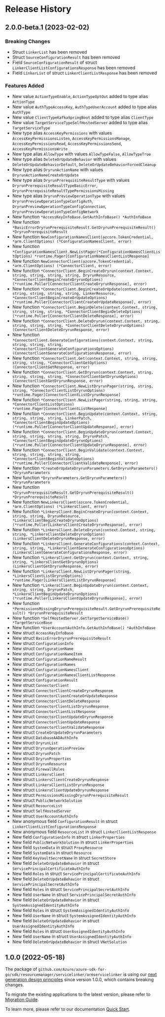 # Release History

## 2.0.0-beta.1 (2023-02-02)
### Breaking Changes

- Struct `LinkerList` has been removed
- Struct `SourceConfigurationResult` has been removed
- Field `SourceConfigurationResult` of struct `LinkerClientListConfigurationsResponse` has been removed
- Field `LinkerList` of struct `LinkerClientListResponse` has been removed

### Features Added

- New value `ActionTypeEnable`, `ActionTypeOptOut` added to type alias `ActionType`
- New value `AuthTypeAccessKey`, `AuthTypeUserAccount` added to type alias `AuthType`
- New value `ClientTypeKafkaSpringBoot` added to type alias `ClientType`
- New value `TargetServiceTypeSelfHostedServer` added to type alias `TargetServiceType`
- New type alias `AccessKeyPermissions` with values `AccessKeyPermissionsListen`, `AccessKeyPermissionsManage`, `AccessKeyPermissionsRead`, `AccessKeyPermissionsSend`, `AccessKeyPermissionsWrite`
- New type alias `AllowType` with values `AllowTypeFalse`, `AllowTypeTrue`
- New type alias `DeleteOrUpdateBehavior` with values `DeleteOrUpdateBehaviorDefault`, `DeleteOrUpdateBehaviorForcedCleanup`
- New type alias `DryrunActionName` with values `DryrunActionNameCreateOrUpdate`
- New type alias `DryrunPrerequisiteResultType` with values `DryrunPrerequisiteResultTypeBasicError`, `DryrunPrerequisiteResultTypePermissionsMissing`
- New type alias `DryrunPreviewOperationType` with values `DryrunPreviewOperationTypeConfigAuth`, `DryrunPreviewOperationTypeConfigConnection`, `DryrunPreviewOperationTypeConfigNetwork`
- New function `*AccessKeyInfoBase.GetAuthInfoBase() *AuthInfoBase`
- New function `*BasicErrorDryrunPrerequisiteResult.GetDryrunPrerequisiteResult() *DryrunPrerequisiteResult`
- New function `NewConfigurationNamesClient(azcore.TokenCredential, *arm.ClientOptions) (*ConfigurationNamesClient, error)`
- New function `*ConfigurationNamesClient.NewListPager(*ConfigurationNamesClientListOptions) *runtime.Pager[ConfigurationNamesClientListResponse]`
- New function `NewConnectorClient(azcore.TokenCredential, *arm.ClientOptions) (*ConnectorClient, error)`
- New function `*ConnectorClient.BeginCreateDryrun(context.Context, string, string, string, string, DryrunResource, *ConnectorClientBeginCreateDryrunOptions) (*runtime.Poller[ConnectorClientCreateDryrunResponse], error)`
- New function `*ConnectorClient.BeginCreateOrUpdate(context.Context, string, string, string, string, LinkerResource, *ConnectorClientBeginCreateOrUpdateOptions) (*runtime.Poller[ConnectorClientCreateOrUpdateResponse], error)`
- New function `*ConnectorClient.BeginDelete(context.Context, string, string, string, string, *ConnectorClientBeginDeleteOptions) (*runtime.Poller[ConnectorClientDeleteResponse], error)`
- New function `*ConnectorClient.DeleteDryrun(context.Context, string, string, string, string, *ConnectorClientDeleteDryrunOptions) (ConnectorClientDeleteDryrunResponse, error)`
- New function `*ConnectorClient.GenerateConfigurations(context.Context, string, string, string, string, *ConnectorClientGenerateConfigurationsOptions) (ConnectorClientGenerateConfigurationsResponse, error)`
- New function `*ConnectorClient.Get(context.Context, string, string, string, string, *ConnectorClientGetOptions) (ConnectorClientGetResponse, error)`
- New function `*ConnectorClient.GetDryrun(context.Context, string, string, string, string, *ConnectorClientGetDryrunOptions) (ConnectorClientGetDryrunResponse, error)`
- New function `*ConnectorClient.NewListDryrunPager(string, string, string, *ConnectorClientListDryrunOptions) *runtime.Pager[ConnectorClientListDryrunResponse]`
- New function `*ConnectorClient.NewListPager(string, string, string, *ConnectorClientListOptions) *runtime.Pager[ConnectorClientListResponse]`
- New function `*ConnectorClient.BeginUpdate(context.Context, string, string, string, string, LinkerPatch, *ConnectorClientBeginUpdateOptions) (*runtime.Poller[ConnectorClientUpdateResponse], error)`
- New function `*ConnectorClient.BeginUpdateDryrun(context.Context, string, string, string, string, DryrunPatch, *ConnectorClientBeginUpdateDryrunOptions) (*runtime.Poller[ConnectorClientUpdateDryrunResponse], error)`
- New function `*ConnectorClient.BeginValidate(context.Context, string, string, string, string, *ConnectorClientBeginValidateOptions) (*runtime.Poller[ConnectorClientValidateResponse], error)`
- New function `*CreateOrUpdateDryrunParameters.GetDryrunParameters() *DryrunParameters`
- New function `*DryrunParameters.GetDryrunParameters() *DryrunParameters`
- New function `*DryrunPrerequisiteResult.GetDryrunPrerequisiteResult() *DryrunPrerequisiteResult`
- New function `NewLinkersClient(azcore.TokenCredential, *arm.ClientOptions) (*LinkersClient, error)`
- New function `*LinkersClient.BeginCreateDryrun(context.Context, string, string, DryrunResource, *LinkersClientBeginCreateDryrunOptions) (*runtime.Poller[LinkersClientCreateDryrunResponse], error)`
- New function `*LinkersClient.DeleteDryrun(context.Context, string, string, *LinkersClientDeleteDryrunOptions) (LinkersClientDeleteDryrunResponse, error)`
- New function `*LinkersClient.GenerateConfigurations(context.Context, string, string, *LinkersClientGenerateConfigurationsOptions) (LinkersClientGenerateConfigurationsResponse, error)`
- New function `*LinkersClient.GetDryrun(context.Context, string, string, *LinkersClientGetDryrunOptions) (LinkersClientGetDryrunResponse, error)`
- New function `*LinkersClient.NewListDryrunPager(string, *LinkersClientListDryrunOptions) *runtime.Pager[LinkersClientListDryrunResponse]`
- New function `*LinkersClient.BeginUpdateDryrun(context.Context, string, string, DryrunPatch, *LinkersClientBeginUpdateDryrunOptions) (*runtime.Poller[LinkersClientUpdateDryrunResponse], error)`
- New function `*PermissionsMissingDryrunPrerequisiteResult.GetDryrunPrerequisiteResult() *DryrunPrerequisiteResult`
- New function `*SelfHostedServer.GetTargetServiceBase() *TargetServiceBase`
- New function `*UserAccountAuthInfo.GetAuthInfoBase() *AuthInfoBase`
- New struct `AccessKeyInfoBase`
- New struct `BasicErrorDryrunPrerequisiteResult`
- New struct `ConfigurationInfo`
- New struct `ConfigurationName`
- New struct `ConfigurationNameItem`
- New struct `ConfigurationNameResult`
- New struct `ConfigurationNames`
- New struct `ConfigurationNamesClient`
- New struct `ConfigurationNamesClientListResponse`
- New struct `ConfigurationResult`
- New struct `ConnectorClient`
- New struct `ConnectorClientCreateDryrunResponse`
- New struct `ConnectorClientCreateOrUpdateResponse`
- New struct `ConnectorClientDeleteResponse`
- New struct `ConnectorClientListDryrunResponse`
- New struct `ConnectorClientListResponse`
- New struct `ConnectorClientUpdateDryrunResponse`
- New struct `ConnectorClientUpdateResponse`
- New struct `ConnectorClientValidateResponse`
- New struct `CreateOrUpdateDryrunParameters`
- New struct `DatabaseAADAuthInfo`
- New struct `DryrunList`
- New struct `DryrunOperationPreview`
- New struct `DryrunPatch`
- New struct `DryrunProperties`
- New struct `DryrunResource`
- New struct `FirewallRules`
- New struct `LinkersClient`
- New struct `LinkersClientCreateDryrunResponse`
- New struct `LinkersClientListDryrunResponse`
- New struct `LinkersClientUpdateDryrunResponse`
- New struct `PermissionsMissingDryrunPrerequisiteResult`
- New struct `PublicNetworkSolution`
- New struct `ResourceList`
- New struct `SelfHostedServer`
- New struct `UserAccountAuthInfo`
- New anonymous field `ConfigurationResult` in struct `LinkerClientListConfigurationsResponse`
- New anonymous field `ResourceList` in struct `LinkerClientListResponse`
- New field `ConfigurationInfo` in struct `LinkerProperties`
- New field `PublicNetworkSolution` in struct `LinkerProperties`
- New field `SystemData` in struct `ProxyResource`
- New field `SystemData` in struct `Resource`
- New field `KeyVaultSecretName` in struct `SecretStore`
- New field `DeleteOrUpdateBehavior` in struct `ServicePrincipalCertificateAuthInfo`
- New field `Roles` in struct `ServicePrincipalCertificateAuthInfo`
- New field `DeleteOrUpdateBehavior` in struct `ServicePrincipalSecretAuthInfo`
- New field `Roles` in struct `ServicePrincipalSecretAuthInfo`
- New field `UserName` in struct `ServicePrincipalSecretAuthInfo`
- New field `DeleteOrUpdateBehavior` in struct `SystemAssignedIdentityAuthInfo`
- New field `Roles` in struct `SystemAssignedIdentityAuthInfo`
- New field `UserName` in struct `SystemAssignedIdentityAuthInfo`
- New field `DeleteOrUpdateBehavior` in struct `UserAssignedIdentityAuthInfo`
- New field `Roles` in struct `UserAssignedIdentityAuthInfo`
- New field `UserName` in struct `UserAssignedIdentityAuthInfo`
- New field `DeleteOrUpdateBehavior` in struct `VNetSolution`


## 1.0.0 (2022-05-18)

The package of `github.com/Azure/azure-sdk-for-go/sdk/resourcemanager/servicelinker/armservicelinker` is using our [next generation design principles](https://azure.github.io/azure-sdk/general_introduction.html) since version 1.0.0, which contains breaking changes.

To migrate the existing applications to the latest version, please refer to [Migration Guide](https://aka.ms/azsdk/go/mgmt/migration).

To learn more, please refer to our documentation [Quick Start](https://aka.ms/azsdk/go/mgmt).